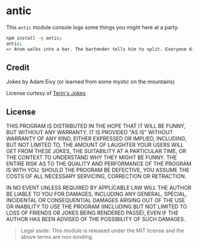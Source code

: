 # antic

This `antic` module console logs some things you might here at a party.

```bash
npm install -g antic;
antic;
=> Atom walks into a bar. The bartender tells him to split. Everyone dies.
```

## Credit

Jokes by Adam Eivy (or learned from some mystic on the mountains)

License curtesy of [Terin's Jokes](https://github.com/terinjokes/terinjokes)

## License
THIS PROGRAM IS DISTRIBUTED IN THE HOPE THAT IT WILL BE FUNNY, BUT WITHOUT ANY
WARRANTY. IT IS PROVIDED "AS IS" WITHOUT WARRANTY OF ANY KIND, EITHER EXPRESSED
OR IMPLIED, INCLUDING, BUT NOT LIMITED TO, THE AMOUNT OF LAUGHTER YOUR USERS
WILL GET FROM THESE JOKES, THE SUITABILITY AT A PARTICULAR TIME, OR THE CONTEXT
TO UNDERSTAND WHY THEY MIGHT BE FUNNY. THE ENTIRE RISK AS TO THE QUALITY AND
PERFORMANCE OF THE PROGRAM IS WITH YOU. SHOULD THE PROGRAM BE DEFECTIVE, YOU
ASSUME THE COSTS OF ALL NECESSARY SERVICING, CORRECTION OR RETRACTION.

IN NO EVENT UNLESS REQUIRED BY APPLICABLE LAW WILL THE AUTHOR BE LIABLE TO YOU
FOR DAMAGES, INCLUDING ANY GENERAL, SPECIAL, INCIDENTAL OR CONSEQUENTIAL
DAMAGES ARISING OUT OF THE USE OR INABILITY TO USE THE PROGRAM (INCLUDING BUT
NOT LIMITED TO LOSS OF FRIENDS OR JOKES BEING RENDERED PASSÉ), EVEN IF THE
AUTHOR HAS BEEN ADVISED OF THE POSSIBILITY OF SUCH DAMAGES.

> Legal aside: This module is released under the MIT license and the above
terms are non-binding.
